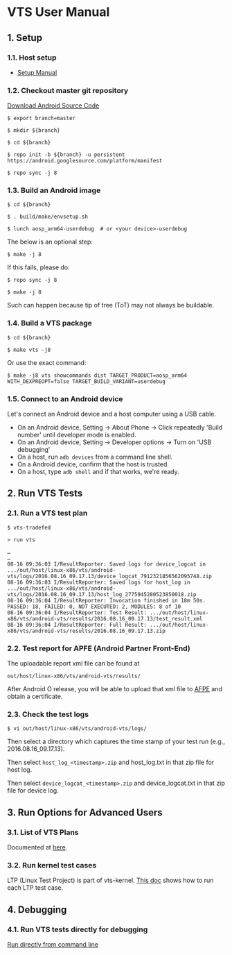 # VTS User Manual

## 1. Setup

### 1.1. Host setup

* [Setup Manual](setup/index.md)

### 1.2. Checkout master git repository

[Download Android Source Code](https://source.android.com/source/downloading.html)

`$ export branch=master`

`$ mkdir ${branch}`

`$ cd ${branch}`

`$ repo init -b ${branch} -u persistent https://android.googlesource.com/platform/manifest`

`$ repo sync -j 8`

### 1.3. Build an Android image

`$ cd ${branch}`

`$ . build/make/envsetup.sh`

`$ lunch aosp_arm64-userdebug  # or <your device>-userdebug`

The below is an optional step:

`$ make -j 8`

If this fails, please do:

`$ repo sync -j 8`

`$ make -j 8`

Such can happen because tip of tree (ToT) may not always be buildable.

### 1.4. Build a VTS package

`$ cd ${branch}`

`$ make vts -j8`

Or use the exact command:

`$ make -j8 vts showcommands dist TARGET_PRODUCT=aosp_arm64 WITH_DEXPREOPT=false TARGET_BUILD_VARIANT=userdebug`

### 1.5. Connect to an Android device

Let's connect an Android device and a host computer using a USB cable.

* On an Android device, Setting -> About Phone -> Click repeatedly 'Build number' until developer mode is enabled.
* On an Android device, Setting -> Developer options -> Turn on 'USB debugging'
* On a host, run `adb devices` from a command line shell.
* On a Android device, confirm that the host is trusted.
* On a host, type `adb shell` and if that works, we're ready.

## 2. Run VTS Tests

### 2.1. Run a VTS test plan

`$ vts-tradefed`

`> run vts`

```
…
…
08-16 09:36:03 I/ResultReporter: Saved logs for device_logcat in .../out/host/linux-x86/vts/android-vts/logs/2016.08.16_09.17.13/device_logcat_7912321856562095748.zip
08-16 09:36:03 I/ResultReporter: Saved logs for host_log in .../out/host/linux-x86/vts/android-vts/logs/2016.08.16_09.17.13/host_log_2775945280523850018.zip
08-16 09:36:04 I/ResultReporter: Invocation finished in 18m 50s. PASSED: 18, FAILED: 0, NOT EXECUTED: 2, MODULES: 8 of 10
08-16 09:36:04 I/ResultReporter: Test Result: .../out/host/linux-x86/vts/android-vts/results/2016.08.16_09.17.13/test_result.xml
08-16 09:36:04 I/ResultReporter: Full Result: .../out/host/linux-x86/vts/android-vts/results/2016.08.16_09.17.13.zip
```

### 2.2. Test report for APFE (Android Partner Front-End)

The uploadable report xml file can be found at

`out/host/linux-x86/vts/android-vts/results/`

After Android O release, you will be able to upload that xml file to [AFPE](https://partner.android.com)
and obtain a certificate.

### 2.3. Check the test logs

`$ vi out/host/linux-x86/vts/android-vts/logs/`

Then select a directory which captures the time stamp of your test run (e.g., 2016.08.16_09.17.13).

Then select `host_log_<timestamp>.zip` and host_log.txt in that zip file for host log.

Then select `device_logcat_<timestamp>.zip` and device_logcat.txt in that zip file for device log.

## 3. Run Options for Advanced Users

### 3.1. List of VTS Plans

Documented at [here](../tools/vts-tradefed/res/config/plans.md).

### 3.2. Run kernel test cases

LTP (Linux Test Project) is part of vts-kernel.
[This doc](developer_testing/kernel/ltp.md) shows how to run each LTP test case.

## 4. Debugging

### 4.1. Run VTS tests directly for debugging

[Run directly from command line](testcase_develop_manual/run_vts_directly.md)
